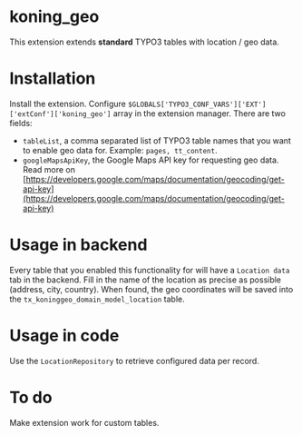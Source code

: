# koning_geo

This extension extends **standard** TYPO3 tables with location / geo data.

# Installation
Install the extension. Configure ``$GLOBALS['TYPO3_CONF_VARS']['EXT']['extConf']['koning_geo']`` array in the extension manager. There are two fields:

- ``tableList``, a comma separated list of TYPO3 table names that you want to enable geo data for. Example: ``pages, tt_content``.
- ``googleMapsApiKey``, the Google Maps API key for requesting geo data. Read more on [https://developers.google.com/maps/documentation/geocoding/get-api-key](https://developers.google.com/maps/documentation/geocoding/get-api-key)

# Usage in backend
Every table that you enabled this functionality for will have a ``Location data`` tab in the backend. Fill in the name of the location as precise as possible (address, city, country). When found, the geo coordinates will be saved into the ``tx_koninggeo_domain_model_location`` table.

# Usage in code
Use the ``LocationRepository`` to retrieve configured data per record.

# To do
Make extension work for custom tables.
